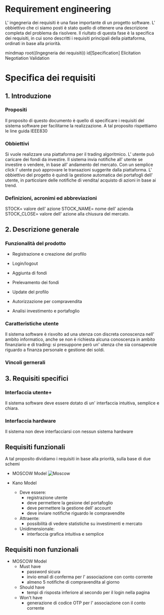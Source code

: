 # Requirement engineering
L' ingegneria dei requisiti è una fase importante di un progetto software.
L' obbiettivo che ci siamo posti è stato quello di ottenere una descrizione completa del problema da risolvere. Il riultato di questa fase è la specifica dei requisiti, in cui sono descritti i requisiti principali della piattaforma, ordinati in base alla priorità.

mindmap
  root((Ingegneria dei requisiti))
    id[Specification]
    Elicitation
    Negotiation
    Validation



# Specifica dei requisiti
## 1. Introduzione
### Propositi
Il proposito di questo documento è quello di specificare i requisiti del sistema software per facilitarne la realizzazione. A tal proposito rispettiamo le line guida IEEE830
### Obbiettivi
Si vuole realizzare una piattaforma per il trading algoritmico. L' utente può caricare dei fondi da investire. Il sistema invia notifiche all' utente se investire o vendere, in base all' andamento del mercato. Con un semplice click l' utente può approvare le transazioni suggerite dalla piattaforma. L' obbiettivo del progetto è quindi la gestione automatica dei portafogli dell' utente, in particolare delle notifiche di vendita/ acquisto di azioni in base ai trend.
### Definizioni, acronimi ed abbreviazioni 
STOCK= valore dell' azione
STOCK_NAME= nome dell' azienda
STOCK_CLOSE= valore dell' azione alla chiusura del mercato.

## 2. Descrizione generale
### Funzionalità del prodotto

- Registrazione e creazione del profilo

- Login/logout

- Aggiunta di fondi

- Prelevamento dei fondi

- Update del profilo

- Autorizzazione per compravendita

- Analisi investimento e portafoglio

### Caratteristiche utente
Il sistema software è risvolto ad una utenza con discreta conoscenza nell' ambito informatico, anche se non è richiesta alcuna conoscenza in ambito finanziario e di trading: si presuppone però un' utenza che sia consapevole riguardo a finanza personale e gestione dei soldi.

### Vincoli gernerali

## 3. Requisiti specifici
### Interfaccia utente+
Il sistema software deve essere dotato di un' interfaccia intuitiva, semplice e chiara.
### Interfaccia hardware
Il sistema non deve interfacciarsi con nessun sistema hardware

## Requisiti funzionali
A tal proposito dividiamo i requisiti in base alla priorità, sulla base di due schemi
- MOSCOW Model
![Moscow](moscow.jpg)

- Kano Model
    - Deve essere: 
        - registrazione utente
        - deve permettere la gesione del portafoglio
        - deve permettere la gestione dell' account
        - deve inviare notifiche riguardo le compravendite
    - Attraente:
        - possibilità di vedere statistiche su investimenti e mercato
    - Unidimensionale:
        - interfaccia grafica intuitiva e semplice

## Requisiti non funzionali
- MOSCOW Model
    - Must have
        - password sicura
        - invio email di conferma per l' associazione con conto corrente
        - almeno 5 notifiche di compravendita al giorno
    - Should have
        - tempi di risposta inferiore al secondo per il login nella pagina
    - Won't have
        - generazione di codice OTP per l' associazione con il conto corrente

